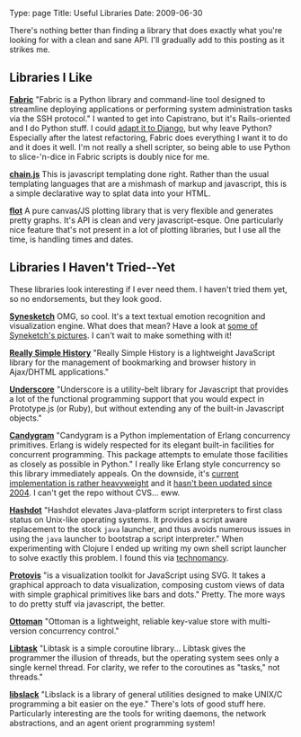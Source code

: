 Type: page
Title: Useful Libraries
Date: 2009-06-30

There's nothing better than finding a library that does exactly what you're
looking for with a clean and sane API. I'll gradually add to this posting as
it strikes me.

Libraries I Like
----------------

**[Fabric](http://fabfile.org/)** "Fabric is a Python library and command-line
tool designed to streamline deploying applications or performing system
administration tasks via the SSH protocol." I wanted to get into Capistrano,
but it's Rails-oriented and I do Python stuff. I could [adapt it to
Django](http://playgroundblues.com/posts/2008/mar/17/capistrano-rules/), but
why leave Python? Especially after the latest refactoring, Fabric does
everything I want it to do and it does it well. I'm not really a shell
scripter, so being able to use Python to slice-'n-dice in Fabric scripts is
doubly nice for me.

**[chain.js](http://wiki.github.com/raid-ox/chain.js/)** This is javascript
templating done right. Rather than the usual templating languages that are a
mishmash of markup and javascript, this is a simple declarative way to splat
data into your HTML.

**[flot](http://code.google.com/p/flot/)** A pure canvas/JS plotting library
that is very flexible and generates pretty graphs. It's API is clean and very
javascript-esque. One particularly nice feature that's not present in a lot of
plotting libraries, but I use all the time, is handling times and dates.

Libraries I Haven't Tried--Yet
------------------------------

These libraries look interesting if I ever need them. I haven't tried them
yet, so no endorsements, but they look good.

**[Synesketch](http://www.synesketch.krcadinac.com/)** OMG, so cool. It's a
text textual emotion recognition and visualization engine. What does that
mean? Have a look at [some of Syneketch's pictures](
http://www.natpryce.com/articles/000748.html). I can't wait to make something
with it!

**[Really Simple History](http://code.google.com/p/reallysimplehistory/)**
"Really Simple History is a lightweight JavaScript library for the management
of bookmarking and browser history in Ajax/DHTML applications."

**[Underscore](http://documentcloud.github.com/underscore/)** "Underscore is a
utility-belt library for Javascript that provides a lot of the functional
programming support that you would expect in Prototype.js (or Ruby), but
without extending any of the built-in Javascript objects."

**[Candygram](http://candygram.sourceforge.net/)** "Candygram is a Python
implementation of Erlang concurrency primitives. Erlang is widely respected
for its elegant built-in facilities for concurrent programming. This package
attempts to emulate those facilities as closely as possible in Python." I
really like Erlang style concurrency so this library immediately appeals. On
the downside, it's [current implementation is rather
heavyweight](http://mail.python.org/pipermail/python-3000/2006-September/003718.html)
and it [hasn't been updated since 2004](http://candygram.sourceforge.net/). I
can't get the repo without CVS... eww.

**[Hashdot](http://hashdot.sourceforge.net/)** "Hashdot elevates Java-platform
script interpreters to first class status on Unix-like operating systems. It
provides a script aware replacement to the stock `java` launcher, and thus
avoids numerous issues in using the `java` launcher to bootstrap a script
interpreter." When experimenting with Clojure I ended up writing my own shell
script launcher to solve exactly this problem. I found this via [technomancy](http://technomancy.us/121).

**[Protovis](http://vis.stanford.edu/protovis/)** "is a visualization toolkit
for JavaScript using SVG. It takes a graphical approach to data visualization,
composing custom views of data with simple graphical primitives like bars and
dots." Pretty. The more ways to do pretty stuff via javascript, the better.


**[Ottoman](http://bitbucket.org/snej/ottoman/wiki/Home)** "Ottoman is
a lightweight, reliable key-value store with multi-version concurrency
control."

**[Libtask](http://swtch.com/libtask/)** "Libtask is a simple coroutine
library... Libtask gives the programmer the illusion of threads, but the
operating system sees only a single kernel thread.  For clarity, we refer to
the coroutines as "tasks," not threads."

**[libslack](http://libslack.org/)** "Libslack is a library of general
utilities designed to make UNIX/C programming a bit easier on the eye."
There's lots of good stuff here. Particularly interesting are the tools for
writing daemons, the network abstractions, and an agent orient programming
system!
